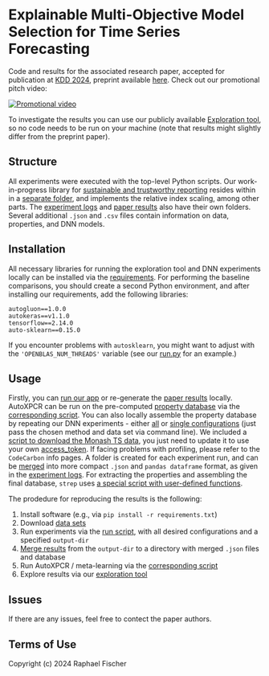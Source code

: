 # Explainable Multi-Objective Model Selection for Time Series Forecasting

Code and results for the associated research paper, accepted for publication at [KDD 2024](https://kdd2024.kdd.org/), preprint available [here](https://arxiv.org/abs/2312.13038). Check out our promotional pitch video:

[![Promotional video](https://img.youtube.com/vi/utfpJNdpsRc/0.jpg)](https://www.youtube.com/watch?v=utfpJNdpsRc)

To investigate the results you can use our publicly available [Exploration tool](https://xpcr.onrender.com), so no code needs to be run on your machine (note that results might slightly differ from the preprint paper).

## Structure
All experiments were executed with the top-level Python scripts.
Our work-in-progress library for [sustainable and trustworthy reporting](https://github.com/raphischer/strep) resides within in a [separate folder](./strep/), and implements the relative index scaling, among other parts.
The [experiment logs](./results/) and [paper results](./paper_results/) also have their own folders.
Several additional `.json` and `.csv` files contain information on data, properties, and DNN models.

## Installation
All necessary libraries for running the exploration tool and DNN experiments locally can be installed via the [requirements](./requirements.txt).
For performing the baseline comparisons, you should create a second Python environment, and after installing our requirements, add the following libraries:
```
autogluon==1.0.0
autokeras==v1.1.0
tensorflow==2.14.0
auto-sklearn==0.15.0
```
If you encounter problems with `autosklearn`, you might want to adjust with the `'OPENBLAS_NUM_THREADS'` variable (see our [run.py](./run.py) for an example.)

## Usage
Firstly, you can [run our app](./run_app.py) or re-generate the [paper results](./run_paper_evaluation.py) locally.
AutoXPCR can be run on the pre-computed [property database](./results/logs.pkl) via the [corresponding script](.run_autoxpcr.py).
You can also locally assemble the property database by repeating our DNN experiments - either [all](./run_all.sh) or [single configurations](./run.py) (just pass the chosen method and data set via command line).
We included a [script to download the Monash TS data](./zenodo_forecasting_bulk_download.py), you just need to update it to use your own [access_token](https://developers.zenodo.org/#rest-api).
If facing problems with profiling, please refer to the `CodeCarbon` info pages.
A folder is created for each experiment run, and can be [merged](./run_log_processing.py) into more compact `.json` and `pandas dataframe` format, as given in the [experiment logs](./results/).
For extracting the properties and assembling the final database, `strep` uses [a special script with user-defined functions](./properties.py).

The prodedure for reproducing the results is the following:
1. Install software (e.g., via `pip install -r requirements.txt`)
2. Download [data sets](./zenodo_forecasting_bulk_download.py)
3. Run experiments via the [run script](./run.py), with all desired configurations and a specified `output-dir`
4. [Merge results](./run_log_processing.py) from the `output-dir` to a directory with merged `.json` files and database
5. Run AutoXPCR / meta-learning via the [corresponding script](./run_autoxpcr.py)
6. Explore results via our [exploration tool](./run_app_.py)

## Issues
If there are any issues, feel free to contect the paper authors.

## Terms of Use
Copyright (c) 2024 Raphael Fischer